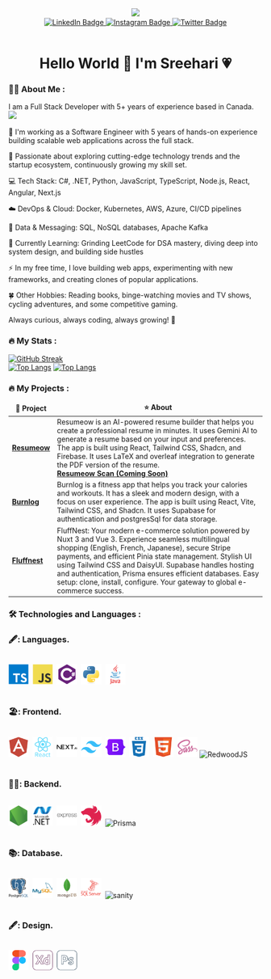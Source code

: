 

<div id="header" align="center">
  <img src="https://media4.giphy.com/media/v1.Y2lkPTc5MGI3NjExaWt2Y3Jjc2ZoMzZhcmNydWZpOG9lc2pmMWZtMjR6OHhxMnR6dXp6NSZlcD12MV9pbnRlcm5hbF9naWZfYnlfaWQmY3Q9Zw/ZS57kdXudVqsDX0TLH/giphy.gif" width="400"/>
</div>

<div id="badges" align="center">
  <a href="https://www.linkedin.com/in/sreehari-prathap/">
    <img src="https://img.shields.io/badge/LinkedIn-blue?style=for-the-badge&logo=linkedin&logoColor=white" alt="LinkedIn Badge"/>
  </a>
  <a href="https://www.instagram.com/_sreehari_prathap_/">
    <img src="https://img.shields.io/badge/Instagram-violet?style=for-the-badge&logo=instagram&logoColor=white" alt="Instagram Badge"/>
  </a>
  <a href="[your-twitter-URL](https://twitter.com/sreeharitalks)">
    <img src="https://img.shields.io/badge/Twitter-blue?style=for-the-badge&logo=twitter&logoColor=white" alt="Twitter Badge"/>
  </a>
</div>

<img src="https://komarev.com/ghpvc/?sreehariprathap&style=flat-square&color=blue" alt=""/>

<h1 align="center">
  Hello World 👋 I'm Sreehari 💗
</h1>



### :man_technologist: About Me :
I am a Full Stack Developer with 5+ years of experience based in Canada. <img src="https://media.giphy.com/media/FWS7G7YkIm415ofAJR/giphy.gif" width="30">

:telescope: I'm working as a Software Engineer with 5 years of hands-on experience building scalable web applications across the full stack.

:seedling: Passionate about exploring cutting-edge technology trends and the startup ecosystem, continuously growing my skill set.

:computer: Tech Stack: C#, .NET, Python, JavaScript, TypeScript, Node.js, React, Angular, Next.js

:cloud: DevOps & Cloud: Docker, Kubernetes, AWS, Azure, CI/CD pipelines

:floppy_disk: Data & Messaging: SQL, NoSQL databases, Apache Kafka

:brain: Currently Learning: Grinding LeetCode for DSA mastery, diving deep into system design, and building side hustles

:zap: In my free time, I love building web apps, experimenting with new frameworks, and creating clones of popular applications.

🍀 Other Hobbies: Reading books, binge-watching movies and TV shows, cycling adventures, and some competitive gaming.

Always curious, always coding, always growing! 🚀

  
  ### :fire: My Stats :
  [![GitHub Streak](http://github-readme-streak-stats.herokuapp.com?user=sreehariprathap&theme=white&background=ffffff)](https://git.io/streak-stats)
<br/>
[![Top Langs](https://github-readme-stats.vercel.app/api/top-langs/?username=sreehariprathap&layout=compact&theme=vision-friendly-white)](https://github.com/anuraghazra/github-readme-stats) 
[![Top Langs](https://github-readme-stats.vercel.app/api/top-langs/?username=sreehari4experion&layout=compact&theme=vision-friendly-white)](https://github.com/anuraghazra/github-readme-stats)

  ### :fire: My Projects :
<table>
  <thead align="center">
    <tr border: none;>
      <td><b>📘 Project</b></td>
      <td><b>⭐ About</b></td>
    </tr>
  </thead>
  <tbody>
    <tr>
      <td><a href="https://github.com/sreehariprathap/Resumeow-AI"><b>Resumeow</b></a></td>
      <td>
        Resumeow is an AI-powered resume builder that helps you create a professional resume in minutes. It uses Gemini AI to generate a resume based on your input and preferences. The app is built using React, Tailwind CSS, Shadcn, and Firebase. It uses LaTeX and overleaf integration to generate the PDF version of the resume. <Br/>
<a href="https://github.com/sreehariprathap/resumeow-scan"><b>Resumeow Scan (Coming Soon)</b></a>
      </td>
    </tr>
    <tr>
      <td><a href="https://github.com/sreehariprathap/burnlog"><b>Burnlog</b></a></td>
      <td>Burnlog is a fitness app that helps you track your calories and workouts. It has a sleek and modern design, with a focus on user experience. The app is built using React, Vite, Tailwind CSS, and Shadcn. It uses Supabase for authentication and postgresSql for data storage.</td>
    </tr>
    <tr>
      <td><a href="https://github.com/sreehariprathap/fluffnest-by-bebo-group"><b>Fluffnest</b></a></td>
      <td>FluffNest: Your modern e-commerce solution powered by Nuxt 3 and Vue 3. Experience seamless multilingual shopping (English, French, Japanese), secure Stripe payments, and efficient Pinia state management. Stylish UI using Tailwind CSS and DaisyUI. Supabase handles hosting and authentication, Prisma ensures efficient databases. Easy setup: clone, install, configure. Your gateway to global e-commerce success.</td>
    </tr>
  </tbody>
</table>

### :hammer_and_wrench: Technologies and Languages :
###  🖋️: Languages.
  <br/>

<div>
  <img src="https://github.com/devicons/devicon/blob/master/icons/typescript/typescript-original.svg" title="Typescript" alt="Typescript" width="40" height="40"/>&nbsp;
  <img src="https://github.com/devicons/devicon/blob/master/icons/javascript/javascript-original.svg" title="JavaScript" alt="JavaScript" width="40" height="40"/>&nbsp;
  <img src="https://github.com/devicons/devicon/blob/master/icons/csharp/csharp-plain.svg" title="C#" alt="C#" width="40" height="40"/>&nbsp;
  <img src="https://github.com/devicons/devicon/blob/master/icons/python/python-original.svg" title="Python" alt="Python" width="40" height="40"/>&nbsp;
  <img src="https://github.com/devicons/devicon/blob/master/icons/java/java-original-wordmark.svg" title="Java" alt="Java" width="40" height="40"/>&nbsp;
  </div>
  <br/>

###  🏖️: Frontend.
  <br/>

<div>
  <img src="https://github.com/devicons/devicon/blob/master/icons/angularjs/angularjs-plain.svg" title="Angular" alt="Angular" width="40" height="40"/>&nbsp;
  <img src="https://github.com/devicons/devicon/blob/master/icons/react/react-original-wordmark.svg" title="React" alt="React" width="40" height="40"/>&nbsp;
  <img src="https://github.com/devicons/devicon/blob/master/icons/nextjs/nextjs-original-wordmark.svg" title="NextJS" alt="NextJS" width="40" height="40"/>&nbsp;
  <img src="https://github.com/devicons/devicon/blob/master/icons/tailwindcss/tailwindcss-original.svg" title="TailwindCSS" alt="TailwindCSS" width="40" height="40"/>&nbsp;
  <img src="https://github.com/devicons/devicon/blob/master/icons/bootstrap/bootstrap-original.svg" title="Bootstrap" alt="Bootstrap" width="40" height="40"/>&nbsp;
  <img src="https://github.com/devicons/devicon/blob/master/icons/css3/css3-plain-wordmark.svg"  title="CSS3" alt="CSS" width="40" height="40"/>&nbsp;
  <img src="https://github.com/devicons/devicon/blob/master/icons/html5/html5-original.svg" title="HTML5" alt="HTML" width="40" height="40"/>&nbsp;
  <img src="https://github.com/devicons/devicon/blob/master/icons/sass/sass-original.svg" title="Sass" **alt="Sass" width="40" height="40"/>
  <img src="https://avatars2.githubusercontent.com/u/45050444?v=4" title="RedwoodJS" alt="RedwoodJS" width="40" height="40"/>&nbsp;
</div>
  <br/>


###  🧑‍🍳: Backend.
  <br/>

<div>
  <img src="https://github.com/devicons/devicon/blob/master/icons/nodejs/nodejs-original.svg" title="Nodejs" alt="Nodejs" width="40" height="40"/>&nbsp;
  <img src="https://github.com/devicons/devicon/blob/master/icons/dot-net/dot-net-original-wordmark.svg" title="Dotnet" alt="Dotnet" width="40" height="40"/>&nbsp;
  <img src="https://github.com/devicons/devicon/blob/master/icons/express/express-original-wordmark.svg" title="express" alt="express" width="40" height="40"/>&nbsp;
  <img src="https://github.com/devicons/devicon/blob/master/icons/nestjs/nestjs-original.svg" title="nestjs" alt="nestjs" width="40" height="40"/>&nbsp;
  <img src="https://cdn.worldvectorlogo.com/logos/prisma-2.svg" title="Prisma" alt="Prisma" width="40" height="40"/>&nbsp;
  </div>
  <br/>
  

###  📚: Database.
  <br/>

<div>
  <img src="https://github.com/devicons/devicon/blob/master/icons/postgresql/postgresql-original-wordmark.svg" title="postgresql" alt="postgresql" width="40" height="40"/>&nbsp;
  <img src="https://github.com/devicons/devicon/blob/master/icons/mysql/mysql-original-wordmark.svg" title="mysql" alt="mysql" width="40" height="40"/>&nbsp;
  <img src="https://github.com/devicons/devicon/blob/master/icons/mongodb/mongodb-original-wordmark.svg" title="mongodb" alt="mongodb" width="40" height="40"/>&nbsp;
  <img src="https://github.com/devicons/devicon/blob/master/icons/microsoftsqlserver/microsoftsqlserver-plain-wordmark.svg" title="sqlserver" alt="sqlserver" width="40" height="40"/>&nbsp;
  <img src="https://images.g2crowd.com/uploads/product/image/large_detail/large_detail_96102ac6497377cd53da621075fe828e/sanity.png" title="sanity" alt="sanity" width="40" height="40"/>&nbsp;
 </div>
  <br/>
 
  
###  🖋️: Design.
  <br/>

<div>
  <img src="https://github.com/devicons/devicon/blob/master/icons/figma/figma-original.svg" title="Figma" alt="Figma " width="40" height="40"/>&nbsp;
  <img src="https://github.com/devicons/devicon/blob/master/icons/xd/xd-line.svg" title="AdobeXD" alt="AdobeXD" width="40" height="40"/>&nbsp;
  <img src="https://github.com/devicons/devicon/blob/master/icons/photoshop/photoshop-line.svg" title="Photoshop" alt="Photoshop" width="40" height="40"/>&nbsp;
 </div>
  <br/>


